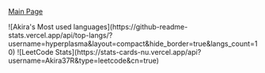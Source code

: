 <a href="https://github.com/hyperplasma/Hyplus">Main Page</a>

<p>
![Akira's Most used languages](https://github-readme-stats.vercel.app/api/top-langs/?username=hyperplasma&layout=compact&hide_border=true&langs_count=10)
![LeetCode Stats](https://stats-cards-nu.vercel.app/api?username=Akira37R&type=leetcode&cn=true)
</p>
